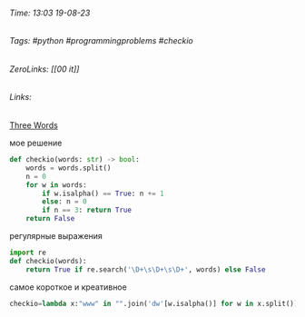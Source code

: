 ###### Time: 13:03  19-08-23  
###### Tags: #python #programmingproblems #checkio 
###### ZeroLinks: [[00 it]]
###### Links: 
[Three Words](https://py.checkio.org/ru/mission/three-words/)

мое решение

```python
def checkio(words: str) -> bool:
    words = words.split()
    n = 0
    for w in words:
        if w.isalpha() == True: n += 1
        else: n = 0
        if n == 3: return True
    return False
```

регулярные выражения
```python
import re
def checkio(words):
    return True if re.search('\D+\s\D+\s\D+', words) else False
```

самое короткое и креативное

```python
checkio=lambda x:"www" in "".join('dw'[w.isalpha()] for w in x.split())
```